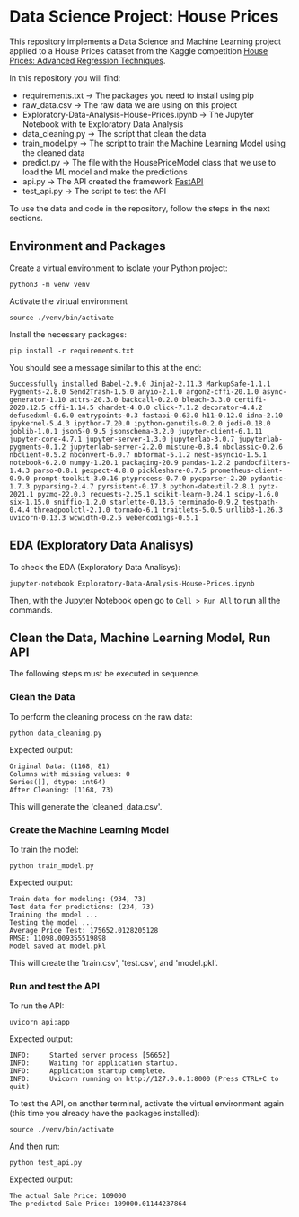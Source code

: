 # Data Science Project: House Prices

This repository implements a Data Science and Machine Learning project applied to a House Prices dataset from the Kaggle competition [House Prices: Advanced Regression Techniques](https://www.kaggle.com/c/house-prices-advanced-regression-techniques/data).

In this repository you will find:

* requirements.txt -> The packages you need to install using pip
* raw_data.csv -> The raw data we are using on this project
* Exploratory-Data-Analysis-House-Prices.ipynb -> The Jupyter Notebook with te Exploratory Data Analysis
* data_cleaning.py -> The script that clean the data
* train_model.py -> The script to train the Machine Learning Model using the cleaned data
* predict.py -> The file with the HousePriceModel class that we use to load the ML model and make the predictions
* api.py -> The API created the framework [FastAPI](https://fastapi.tiangolo.com/)
* test_api.py -> The script to test the API

To use the data and code in the repository, follow the steps in the next sections.

## Environment and Packages
Create a virtual environment to isolate your Python project:

```
python3 -m venv venv
```

Activate the virtual environment

```
source ./venv/bin/activate
```

Install the necessary packages:

```
pip install -r requirements.txt
```

You should see a message similar to this at the end:

```
Successfully installed Babel-2.9.0 Jinja2-2.11.3 MarkupSafe-1.1.1 Pygments-2.8.0 Send2Trash-1.5.0 anyio-2.1.0 argon2-cffi-20.1.0 async-generator-1.10 attrs-20.3.0 backcall-0.2.0 bleach-3.3.0 certifi-2020.12.5 cffi-1.14.5 chardet-4.0.0 click-7.1.2 decorator-4.4.2 defusedxml-0.6.0 entrypoints-0.3 fastapi-0.63.0 h11-0.12.0 idna-2.10 ipykernel-5.4.3 ipython-7.20.0 ipython-genutils-0.2.0 jedi-0.18.0 joblib-1.0.1 json5-0.9.5 jsonschema-3.2.0 jupyter-client-6.1.11 jupyter-core-4.7.1 jupyter-server-1.3.0 jupyterlab-3.0.7 jupyterlab-pygments-0.1.2 jupyterlab-server-2.2.0 mistune-0.8.4 nbclassic-0.2.6 nbclient-0.5.2 nbconvert-6.0.7 nbformat-5.1.2 nest-asyncio-1.5.1 notebook-6.2.0 numpy-1.20.1 packaging-20.9 pandas-1.2.2 pandocfilters-1.4.3 parso-0.8.1 pexpect-4.8.0 pickleshare-0.7.5 prometheus-client-0.9.0 prompt-toolkit-3.0.16 ptyprocess-0.7.0 pycparser-2.20 pydantic-1.7.3 pyparsing-2.4.7 pyrsistent-0.17.3 python-dateutil-2.8.1 pytz-2021.1 pyzmq-22.0.3 requests-2.25.1 scikit-learn-0.24.1 scipy-1.6.0 six-1.15.0 sniffio-1.2.0 starlette-0.13.6 terminado-0.9.2 testpath-0.4.4 threadpoolctl-2.1.0 tornado-6.1 traitlets-5.0.5 urllib3-1.26.3 uvicorn-0.13.3 wcwidth-0.2.5 webencodings-0.5.1
```

## EDA (Exploratory Data Analisys)
To check the EDA (Exploratory Data Analisys):

```
jupyter-notebook Exploratory-Data-Analysis-House-Prices.ipynb
```

Then, with the Jupyter Notebook open go to `Cell > Run All` to run all the commands.

## Clean the Data, Machine Learning Model, Run API 

The following steps must be executed in sequence.

### Clean the Data

To perform the cleaning process on the raw data:

```
python data_cleaning.py
```

Expected output:

```
Original Data: (1168, 81)
Columns with missing values: 0
Series([], dtype: int64)
After Cleaning: (1168, 73)
```

This will generate the 'cleaned_data.csv'.

### Create the Machine Learning Model

To train the model:

```
python train_model.py
```

Expected output:

```
Train data for modeling: (934, 73)
Test data for predictions: (234, 73)
Training the model ...
Testing the model ...
Average Price Test: 175652.0128205128
RMSE: 11098.009355519898
Model saved at model.pkl
```

This will create the 'train.csv', 'test.csv', and 'model.pkl'.

### Run and test the API

To run the API:

```
uvicorn api:app
```

Expected output:

```
INFO:     Started server process [56652]
INFO:     Waiting for application startup.
INFO:     Application startup complete.
INFO:     Uvicorn running on http://127.0.0.1:8000 (Press CTRL+C to quit)
```

To test the API, on another terminal, activate the virtual environment again (this time you already have the packages installed):

```
source ./venv/bin/activate
```

And then run:

```
python test_api.py
```

Expected output:

```
The actual Sale Price: 109000
The predicted Sale Price: 109000.01144237864
```
